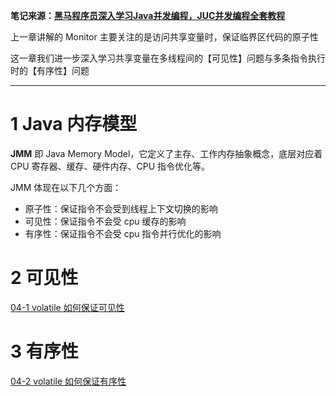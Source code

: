 **笔记来源：**[**黑马程序员深入学习Java并发编程，JUC并发编程全套教程**](https://www.bilibili.com/video/BV16J411h7Rd/?spm_id_from=333.337.search-card.all.click&vd_source=e8046ccbdc793e09a75eb61fe8e84a30)

上一章讲解的 Monitor 主要关注的是访问共享变量时，保证临界区代码的原子性

这一章我们进一步深入学习共享变量在多线程间的【可见性】问题与多条指令执行时的【有序性】问题

------



# 1 Java 内存模型
**JMM** 即 Java Memory Model，它定义了主存、工作内存抽象概念，底层对应着 CPU 寄存器、缓存、硬件内存、CPU 指令优化等。

JMM 体现在以下几个方面：

+ 原子性：保证指令不会受到线程上下文切换的影响
+ 可见性：保证指令不会受 cpu 缓存的影响
+ 有序性：保证指令不会受 cpu 指令并行优化的影响

# 2 可见性
[04-1 volatile 如何保证可见性](https://www.yuque.com/chenguang201/java/bbgg99ilv7a3nxf7)

# 3 有序性
[04-2 volatile 如何保证有序性](https://www.yuque.com/chenguang201/java/llcdc6r4e7lv6ktd)



